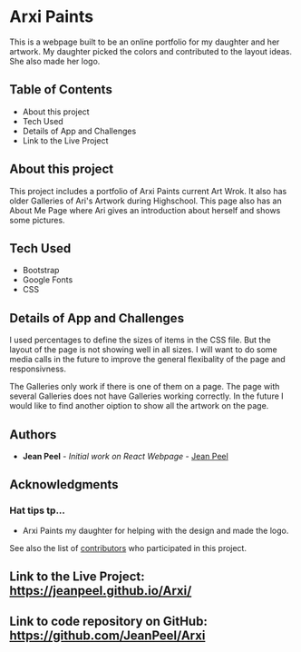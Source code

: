 # Arxi Paints

This is a webpage built to be an online portfolio for my daughter and her artwork.  My daughter picked the colors and contributed to the layout ideas.  She also made her logo.

## Table of Contents
* About this project
* Tech Used
* Details of App and Challenges
* Link to the Live Project


## About this project

This project includes a portfolio of Arxi Paints current Art Wrok.  It also has older Galleries of Ari's Artwork during Highschool.  This page also has an About Me Page where Ari gives an introduction about herself and shows some pictures.

## Tech Used
* Bootstrap
* Google Fonts
* CSS

## Details of App and Challenges
I used percentages to define the sizes of items in the CSS file.  But the layout of the page is not showing well in all sizes.  I will want to do some media calls in the future to improve the general flexibality of the page and responsivness.

The Galleries only work if there is one of them on a page.  The page with several Galleries does not have Galleries working correctly.  In the future I would like to find another oiption to show all the artwork on the page.

## Authors

* **Jean Peel** - *Initial work on React Webpage* - [Jean Peel](https://github.com/JeanPeel)

## Acknowledgments

### Hat tips tp...

* Arxi Paints my daughter for helping with the design and made the logo.

See also the list of [contributors](https://github.com/JeanPeel/Arxi/graphs/contributors) who participated in this project.

## Link to the Live Project: https://jeanpeel.github.io/Arxi/

## Link to code repository on GitHub: https://github.com/JeanPeel/Arxi

